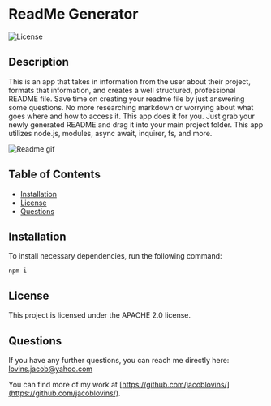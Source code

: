 # ReadMe Generator
      
    
![License](https://img.shields.io/badge/License-APACHE%202.0-blue.svg)

## Description

This is an app that takes in information from the user about their project, formats that information, and creates a well structured, professional README file. Save time on creating your readme file by just answering some questions. No more researching markdown or worrying about what goes where and how to access it. This app does it for you. Just grab your newly generated README and drag it into your main project folder. This app utilizes node.js, modules, async await, inquirer, fs, and more. 


​![Readme gif](readme4.gif)


## Table of Contents

* [Installation](#installation)
* [License](#license)
* [Questions](#questions)




## Installation

To install necessary dependencies, run the following command:

``` npm i ```



## License

This project is licensed under the APACHE 2.0 license.


## Questions

If you have any further questions, you can reach me directly here: lovins.jacob@yahoo.com

You can find more of my work at [https://github.com/jacoblovins/](https://github.com/jacoblovins/).
